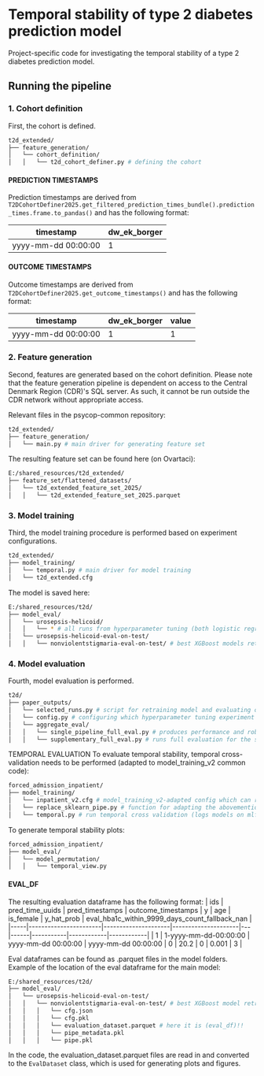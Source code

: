 # Temporal stability of type 2 diabetes prediction model
Project-specific code for investigating the temporal stability of a type 2 diabetes prediction model.

## Running the pipeline

### 1. Cohort definition
First, the cohort is defined. 
```bash
t2d_extended/
├── feature_generation/
│   └── cohort_definition/
│   │   └── t2d_cohort_definer.py # defining the cohort
```

#### PREDICTION TIMESTAMPS
Prediction timestamps are derived from `T2DCohortDefiner2025.get_filtered_prediction_times_bundle().prediction_times.frame.to_pandas()` and has the following format:

| timestamp           | dw_ek_borger |
|---------------------|--------------|
| yyyy-mm-dd 00:00:00 | 1            |


#### OUTCOME TIMESTAMPS
Outcome timestamps are derived from `T2DCohortDefiner2025.get_outcome_timestamps()` and has the following format:

| timestamp           | dw_ek_borger | value |
|---------------------|--------------|-------|
| yyyy-mm-dd 00:00:00 | 1            | 1     |

### 2. Feature generation
Second, features are generated based on the cohort definition. Please note that the feature generation pipeline is dependent on access to the Central Denmark Region (CDR)'s SQL server. As such, it cannot be run outside the CDR network without appropriate access.

Relevant files in the psycop-common repository: 
```bash
t2d_extended/  
├── feature_generation/ 
│   └── main.py # main driver for generating feature set
```

The resulting feature set can be found here (on Ovartaci): 
```bash
E:/shared_resources/t2d_extended/  
├── feature_set/flattened_datasets/
│   └── t2d_extended_feature_set_2025/
│   │   └── t2d_extended_feature_set_2025.parquet
```

### 3. Model training
Third, the model training procedure is performed based on experiment configurations. 

```bash
t2d_extended/ 
├── model_training/
│   └── temporal.py # main driver for model training
│   └── t2d_extended.cfg 
```

The model is saved here:

```bash
E:/shared_resources/t2d/
├── model_eval/
│   └── urosepsis-helicoid/ 
│   │   └── * # all runs from hyperparameter tuning (both logistic regression and XGBoost)
│   └── urosepsis-helicoid-eval-on-test/ 
│   │   └── nonviolentstigmaria-eval-on-test/ # best XGBoost models retrained on test set
```


### 4. Model evaluation
Fourth, model evaluation is performed.
```bash
t2d/ 
├── paper_outputs/
│   └── selected_runs.py # script for retraining model and evaluating on test
│   └── config.py # configuring which hyperparameter tuning experiment to run on
│   └── aggregate_eval/
│   │   └── single_pipeline_full_eval.py # produces performance and robustness figures for main paper
│   │   └── supplementary_full_eval.py # runs full evaluation for the supplementary materials (XGBoost)
```

TEMPORAL EVALUATION
To evaluate temporal stability, temporal cross-validation needs to be performed (adapted to model_training_v2 common code):
```bash
forced_admission_inpatient/ 
├── model_training/
│   └── inpatient_v2.cfg # model_training_v2-adapted config which can replicate the best XGBoost model from main model´
│   └── replace_sklearn_pipe.py # function for adapting the abovementioned config to the best logistic regression model
│   └── temporal.py # run temporal cross validation (logs models on mlflow - expriment name: "FA Inpatient - temporal cv") OBS - Mlflow logs are deleted and logging this way is outdated
```
To generate temporal stability plots:

```bash
forced_admission_inpatient/ 
├── model_eval/
│   └── model_permutation/
│   │   └── temporal_view.py
```

#### EVAL_DF
The resulting evaluation dataframe has the following format:
| ids | pred_time_uuids       | pred_timestamps     | outcome_timestamps  | y | age  | is_female | y_hat_prob | eval_hba1c_within_9999_days_count_fallback_nan |
|-----|-----------------------|---------------------|---------------------|---|------|-----------|------------|------------|
| 1   | 1-yyyy-mm-dd-00:00:00 | yyyy-mm-dd 00:00:00 | yyyy-mm-dd 00:00:00 | 0 | 20.2 | 0         | 0.001      | 3      |



Eval dataframes can be found as .parquet files in the model folders. Example of the location of the eval dataframe for the main model:

```bash
E:/shared_resources/t2d/
├── model_eval/
│   └── urosepsis-helicoid-eval-on-test/ 
│   │   └── nonviolentstigmaria-eval-on-test/ # best XGBoost model retrained on test set
│   │   │   └── cfg.json
│   │   │   └── cfg.pkl
│   │   │   └── evaluation_dataset.parquet # here it is (eval_df)!!
│   │   │   └── pipe_metadata.pkl
│   │   │   └── pipe.pkl
```


In the code, the evaluation_dataset.parquet files are read in and converted to the `EvalDataset` class, which is used for generating plots and figures.  

